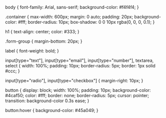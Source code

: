 body {
    font-family: Arial, sans-serif;
    background-color: #f4f4f4;
}

.container {
    max-width: 600px;
    margin: 0 auto;
    padding: 20px;
    background-color: #fff;
    border-radius: 10px;
    box-shadow: 0 0 10px rgba(0, 0, 0, 0.1);
}

h1 {
    text-align: center;
    color: #333;
}

.form-group {
    margin-bottom: 20px;
}

label {
    font-weight: bold;
}

input[type="text"],
input[type="email"],
input[type="number"],
textarea,
select {
    width: 100%;
    padding: 10px;
    border-radius: 5px;
    border: 1px solid #ccc;
}

input[type="radio"],
input[type="checkbox"] {
    margin-right: 10px;
}

button {
    display: block;
    width: 100%;
    padding: 10px;
    background-color: #4caf50;
    color: #fff;
    border: none;
    border-radius: 5px;
    cursor: pointer;
    transition: background-color 0.3s ease;
}

button:hover {
    background-color: #45a049;
}
